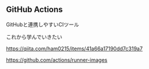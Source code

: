 ## GitHub Actions

GitHubと連携しやすいCIツール

これから学んでいきたい

https://qiita.com/ham0215/items/41a66a17190dd7c319a7


https://github.com/actions/runner-images
